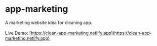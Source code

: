 # app-marketing
A marketing website idea for cleaning app.<br/><br/>
Live Demo: [https://clean-app-marketing.netlify.app](https://clean-app-marketing.netlify.app)
